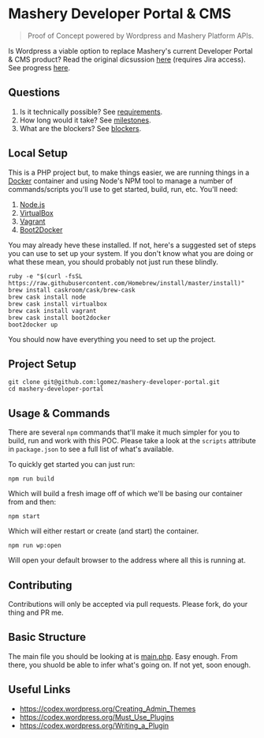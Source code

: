 # Mashery Developer Portal & CMS
> Proof of Concept powered by Wordpress and Mashery Platform APIs.

Is Wordpress a viable option to replace Mashery's current Developer Portal & CMS product? Read the original dicsussion [here](https://mashery.jira.com/wiki/pages/viewpage.action?pageId=99844396) (requires Jira access). See progress [here](../../issues).

## Questions

1. Is it technically possible? See [requirements](../../issues?utf8=✓&q=label%3Arequirement).
2. How long would it take? See [milestones](../../milestones).
3. What are the blockers? See [blockers](../../issues?utf8=✓&q=label%3Aplatform+label%3Ablocker).

## Local Setup

This is a PHP project but, to make things easier, we are running things in a [Docker](https://www.docker.com/) container and using Node's NPM tool to manage a number of commands/scripts you'll use to get started, build, run, etc. You'll need:

1. [Node.js](https://nodejs.org/)
2. [VirtualBox](https://www.virtualbox.org/)
3. [Vagrant](https://www.vagrantup.com/)
4. [Boot2Docker](http://boot2docker.io/)

You may already heve these installed. If not, here's a suggested set of steps you can use to set up your system. If you don't know what you are doing or what these mean, you should probably not just run these blindly.

    ruby -e "$(curl -fsSL https://raw.githubusercontent.com/Homebrew/install/master/install)"
    brew install caskroom/cask/brew-cask
    brew cask install node
    brew cask install virtualbox
    brew cask install vagrant
    brew cask install boot2docker
    boot2docker up

You should now have everything you need to set up the project.

## Project Setup

    git clone git@github.com:lgomez/mashery-developer-portal.git
    cd mashery-developer-portal

## Usage & Commands

There are several `npm` commands that'll make it much simpler for you to build,
run and work with this POC. Please take a look at the `scripts` attribute in `package.json`
to see a full list of what's available.

To quickly get started you can just run:

    npm run build

Which will build a fresh image off of which we'll be basing our container from and then:

    npm start

Which will either restart or create (and start) the container.

    npm run wp:open

Will open your default browser to the address where all this is running at.

## Contributing

Contributions will only be accepted via pull requests. Please fork, do your thing and PR me.

## Basic Structure

The main file you should be looking at is [main.php](main.php). Easy enough. From there, you shuold be able to infer what's going on. If not yet, soon enough.

## Useful Links

* https://codex.wordpress.org/Creating_Admin_Themes
* https://codex.wordpress.org/Must_Use_Plugins
* https://codex.wordpress.org/Writing_a_Plugin
